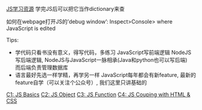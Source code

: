 [JS学习资源](https://developer.mozilla.org/en-US/docs/Web/JavaScript)
学完JS后可以把它当作dictionary来查

如何在webpage打开JS的’debug window’: Inspect>Console> where JavaScript is edited

Tips: 
+ 学代码只看书没有意义，得写代码，多练习
    JavaScript写前端逻辑
    NodeJS写后端逻辑, NodeJS与JavaScript一脉相承(Java和python也可以写后端)  
    而后端负责管理数据库
+ 语言最好先选一样学精，再学另一样
    JavaScript每年都会有新feature, 最新的feature自学（可以关注个公众号）, 我们这里只讲基础的


[C1: JS Basics](./C1_JS_Basics/README.md)
[C2: JS Object](./C2_Object/README.md)
[C3: JS Function](./C3_Function/README.md)
[C4: JS Couping with HTML & CSS](./C4_CoupingWithHTMLCSS/README.md)


